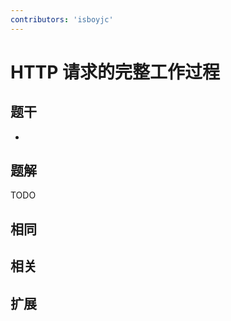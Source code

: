 ```yaml
---
contributors: 'isboyjc'
---
```


# HTTP 请求的完整工作过程


## 题干

- 



## 题解

<!-- ::: details 点我查看题解 -->

  TODO

<!-- ::: -->



## 相同


## 相关


## 扩展

